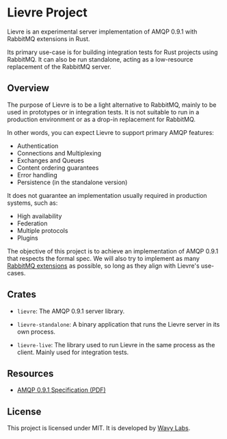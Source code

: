 # Lievre Project

Lievre is an experimental server implementation of AMQP 0.9.1 with RabbitMQ extensions in Rust.

Its primary use-case is for building integration tests for Rust projects using RabbitMQ. It can also be run standalone,
acting as a low-resource replacement of the RabbitMQ server.

## Overview

The purpose of Lievre is to be a light alternative to RabbitMQ, mainly to be used in prototypes or in integration
tests. It is not suitable to run in a production environment or as a drop-in replacement for RabbitMQ.

In other words, you can expect Lievre to support primary AMQP features:

- Authentication
- Connections and Multiplexing
- Exchanges and Queues
- Content ordering guarantees
- Error handling
- Persistence (in the standalone version)

It does not guarantee an implementation usually required in production systems, such as:

- High availability
- Federation
- Multiple protocols
- Plugins

The objective of this project is to achieve an implementation of AMQP 0.9.1 that respects the formal spec. We will
also try to implement as many [RabbitMQ extensions]() as possible, so long as they align with Lievre's use-cases.

## Crates

- `lievre`: The AMQP 0.9.1 server library.

- `lievre-standalone`: A binary application that runs the Lievre server in its own process.

- `lievre-live`: The library used to run Lievre in the same process as the client. Mainly used for integration tests.

## Resources

- [AMQP 0.9.1 Specification (PDF)](https://www.rabbitmq.com/resources/specs/amqp0-9-1.pdf)

## License

This project is licensed under MIT. It is developed by [Wavy Labs](https://github.com/WavyLabs/).
